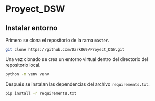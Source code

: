 # Proyect_DSW

## Instalar entorno

Primero se clona el repositorio de la rama `master`.

```bash
git clone https://github.com/Dark869/Proyect_DSW.git
```

Una vez clonado se crea un entorno virtual dentro del directorio del repositorio local.

```bash
python -m venv venv
```

Después se instalan las dependencias del archivo `requirements.txt`.

```bash
pip install -r requirements.txt
```
